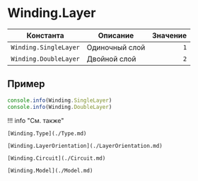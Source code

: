 # Winding.Layer
<!--start-->
| Константа             | Описание       | Значение |
|-----------------------|----------------|---------:|
| `Winding.SingleLayer` | Одиночный слой | `1`      |
| `Winding.DoubleLayer` | Двойной слой   | `2`      |
<!--end-->

## Пример
```javascript linenums="1"
console.info(Winding.SingleLayer)
console.info(Winding.DoubleLayer)
```

!!! info "См. также"

    [Winding.Type](./Type.md)

    [Winding.LayerOrientation](./LayerOrientation.md)

    [Winding.Circuit](./Circuit.md)

    [Winding.Model](./Model.md)
